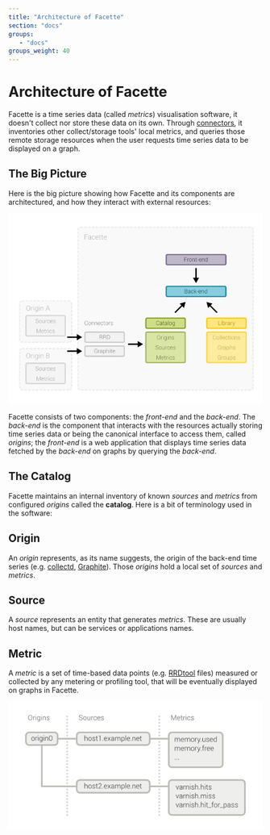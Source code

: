 ```yaml
---
title: "Architecture of Facette"
section: "docs"
groups:
   - "docs"
groups_weight: 40
---
```


# Architecture of Facette

Facette is a time series data (called *metrics*) visualisation software, it doesn't collect nor store these data on its
own. Through [connectors](/docs/configuration/catalog/connectors/), it inventories other collect/storage tools' local
metrics, and queries those remote storage resources when the user requests time series data to be displayed on a graph.

## The Big Picture

Here is the big picture showing how Facette and its components are architectured, and how they interact with external
resources:

![Architecture Schema](/schema-architecture.png)

Facette consists of two components: the *front-end* and the *back-end*. The *back-end* is the component that interacts
with the resources actually storing time series data or being the canonical interface to access them, called *origins*;
the *front-end* is a web application that displays time series data fetched by the *back-end* on graphs by querying the
*back-end*.

## The Catalog

Facette maintains an internal inventory of known *sources* and *metrics* from configured *origins* called the
**catalog**. Here is a bit of terminology used in the software:

## Origin

An *origin* represents, as its name suggests, the origin of the back-end time series (e.g. [collectd][0],
[Graphite][1]). Those *origins* hold a local set of *sources* and *metrics*.

## Source

A *source* represents an entity that generates *metrics*. These are usually host names, but can be services or
applications names.

## Metric

A *metric* is a set of time-based data points (e.g. [RRDtool][2] files) measured or collected by any metering or
profiling tool, that will be eventually displayed on graphs in Facette.

![Catalog Schema](/schema-catalog.png)


[0]: http://collectd.org/
[1]: http://graphite.readthedocs.org/
[2]: http://oss.oetiker.ch/rrdtool/
